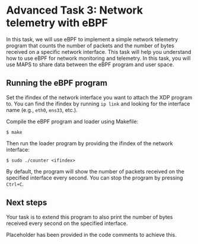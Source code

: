 # Advanced Task 3: Network telemetry with eBPF
In this task, we will use eBPF to implement a simple network telemetry program that counts the number of packets and the number of
bytes received on a specific network interface. This task will help you understand how to use eBPF for network monitoring and telemetry. In this task, you will use MAPS to share data between the eBPF program and user space. 


## Running the eBPF program
Set the ifindex of the network interface you want to attach the XDP program to. You can find the ifindex by running `ip link` and looking for the interface name (e.g., `eth0`, `ens33`, etc.).

Compile the eBPF program and loader using Makefile:

```console
$ make
```

Then run the loader program by providing the ifindex of the network interface:

```console
$ sudo ./counter <ifindex>
```

By default, the program will show the number of packets received on the specified interface every second. You can stop the program by pressing `Ctrl+C`.

## Next steps
Your task is to extend this program to also print the number of bytes received every second on the specified interface. 

Placeholder has been provided in the code comments to achieve this.
